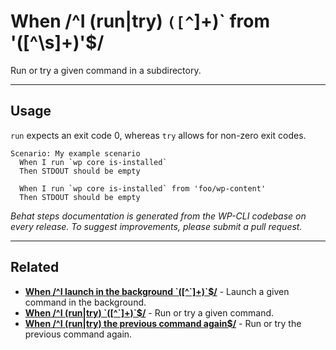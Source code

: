 # When /^I (run|try) `([^`]+)` from '([^\s]+)'$/

Run or try a given command in a subdirectory.


***

## Usage

`run` expects an exit code 0, whereas `try` allows for non-zero exit codes.

```
Scenario: My example scenario
  When I run `wp core is-installed`
  Then STDOUT should be empty

  When I run `wp core is-installed` from 'foo/wp-content'
  Then STDOUT should be empty
```


*Behat steps documentation is generated from the WP-CLI codebase on every release. To suggest improvements, please submit a pull request.*


***

## Related

<ul>



<li><strong><a href="https://make.wordpress.org/cli/handbook/behat-steps/when-i-launch-in-the-background/">When /^I launch in the background `([^`]+)`$/</a></strong> - Launch a given command in the background.</li>


<li><strong><a href="https://make.wordpress.org/cli/handbook/behat-steps/when-i-run-try/">When /^I (run|try) `([^`]+)`$/</a></strong> - Run or try a given command.</li>


<li><strong><a href="https://make.wordpress.org/cli/handbook/behat-steps/when-i-run-try-the-previous-command-again/">When /^I (run|try) the previous command again$/</a></strong> - Run or try the previous command again.</li>



</ul>


